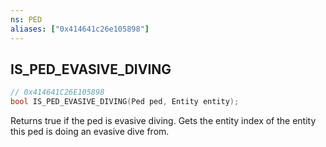 ```yaml
---
ns: PED
aliases: ["0x414641c26e105898"]
---
```

## IS_PED_EVASIVE_DIVING

```c
// 0x414641C26E105898
bool IS_PED_EVASIVE_DIVING(Ped ped, Entity entity);
```

Returns true if the ped is evasive diving. Gets the entity index of the entity this ped is doing an evasive dive from.

